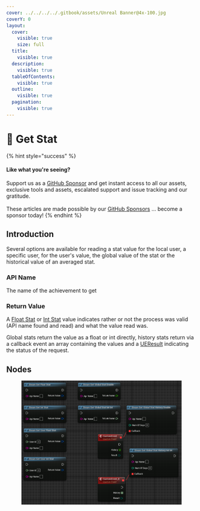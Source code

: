 ```yaml
---
cover: ../../../../.gitbook/assets/Unreal Banner@4x-100.jpg
coverY: 0
layout:
  cover:
    visible: true
    size: full
  title:
    visible: true
  description:
    visible: true
  tableOfContents:
    visible: true
  outline:
    visible: true
  pagination:
    visible: true
---
```


# 🔵 Get Stat

{% hint style="success" %}
#### Like what you're seeing?

Support us as a [GitHub Sponsor](../../../../become-a-sponsor/) and get instant access to all our assets, exclusive tools and assets, escalated support and issue tracking and our gratitude.\
\
These articles are made possible by our [GitHub Sponsors](../../../../become-a-sponsor/) ... become a sponsor today!
{% endhint %}

## Introduction

Several options are available for reading a stat value for the local user, a specific user, for the user's value, the global value of the stat or the historical value of an averaged stat.

### API Name

The name of the achievement to get

### Return Value

A [Float Stat](../types/float-stat.md) or [Int Stat](../types/int-stat.md) value indicates rather or not the process was valid (API name found and read) and what the value read was.

Global stats return the value as a float or int directly, history stats return via a callback event an array containing the values and a [UEResult](../enumerators/ueresult.md) indicating the status of the request.

## Nodes

<figure><img src="../../../../.gitbook/assets/image (326).png" alt=""><figcaption></figcaption></figure>
